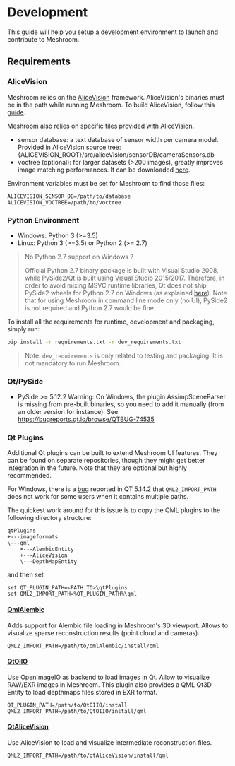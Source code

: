 # Development
This guide will help you setup a development environment to launch and contribute to Meshroom.

## Requirements
### AliceVision
Meshroom relies on the [AliceVision](https://github.com/alicevision/AliceVision) framework. AliceVision's binaries must
be in the path while running Meshroom.
To build AliceVision, follow this [guide](https://github.com/alicevision/AliceVision/blob/develop/INSTALL.md).

Meshroom also relies on specific files provided with AliceVision.
* sensor database: a text database of sensor width per camera model.
Provided in AliceVision source tree: {ALICEVISION_ROOT}/src/aliceVision/sensorDB/cameraSensors.db
* voctree (optional): for larger datasets (>200 images), greatly improves image matching performances.
It can be downloaded [here](https://gitlab.com/alicevision/trainedVocabularyTreeData/raw/master/vlfeat_K80L3.SIFT.tree).

Environment variables must be set for Meshroom to find those files:
```
ALICEVISION_SENSOR_DB=/path/to/database
ALICEVISION_VOCTREE=/path/to/voctree
```

### Python Environment
* Windows: Python 3 (>=3.5)
* Linux: Python 3 (>=3.5) or Python 2 (>= 2.7)

> No Python 2.7 support on Windows ?
>
> Official Python 2.7 binary package is built with Visual Studio 2008, while PySide2/Qt is built using Visual Studio 2015/2017.
>Therefore, in order to avoid mixing MSVC runtime libraries, Qt does not ship PySide2 wheels for Python 2.7 on Windows (as explained [here](https://wiki.qt.io/Qt_for_Python/Considerations#Missing_Windows_.2F_Python_2.7_release)).
>Note that for using Meshroom in command line mode only (no UI), PySide2 is not required and Python 2.7 would be fine.


To install all the requirements for runtime, development and packaging, simply run:
```bash
pip install -r requirements.txt -r dev_requirements.txt
```
> Note: `dev_requirements` is only related to testing and packaging. It is not mandatory to run Meshroom.

### Qt/PySide
* PySide >= 5.12.2
Warning: On Windows, the plugin AssimpSceneParser is missing from pre-built binaries, so you need to add it manually (from an older version for instance).
See https://bugreports.qt.io/browse/QTBUG-74535

### Qt Plugins
Additional Qt plugins can be built to extend Meshroom UI features. They can be found on separate repositories,
though they might get better integration in the future.
Note that they are optional but highly recommended.

For Windows, there is a [bug](https://bugreports.qt.io/browse/QTBUG-84390) reported in QT 5.14.2 that `QML2_IMPORT_PATH` does not work for some users when it contains multiple paths.

The quickest work around for this issue is to copy the QML plugins to the following directory structure:

```
qtPlugins
+---imageformats
\---qml
    +---AlembicEntity
    +---AliceVision
    \---DepthMapEntity
```

and then set 

```
set QT_PLUGIN_PATH=<PATH TO>\qtPlugins
set QML2_IMPORT_PATH=%QT_PLUGIN_PATH%\qml
```

#### [QmlAlembic](https://github.com/alicevision/qmlAlembic)
Adds support for Alembic file loading in Meshroom's 3D viewport. Allows to visualize sparse reconstruction results
(point cloud and cameras).
```
QML2_IMPORT_PATH=/path/to/qmlAlembic/install/qml
```

#### [QtOIIO](https://github.com/alicevision/QtOIIO)
Use OpenImageIO as backend to load images in Qt. Allow to visualize RAW/EXR images in Meshroom.
This plugin also provides a QML Qt3D Entity to load depthmaps files stored in EXR format.
```
QT_PLUGIN_PATH=/path/to/QtOIIO/install
QML2_IMPORT_PATH=/path/to/QtOIIO/install/qml
```

#### [QtAliceVision](https://github.com/alicevision/QtAliceVision)
Use AliceVision to load and visualize intermediate reconstruction files.
```
QML2_IMPORT_PATH=/path/to/qtAliceVision/install/qml
```



